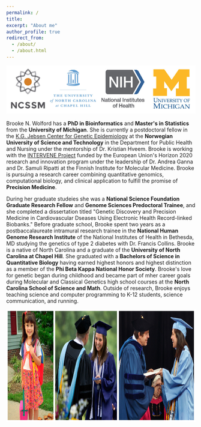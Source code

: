 ```yaml
---
permalink: /
title:
excerpt: "About me"
author_profile: true
redirect_from: 
  - /about/
  - /about.html
---
```


<center><img src="/images/training_logos_v2-904x232.jpg"></center>  
  
 
  Brooke N. Wolford has a **PhD in Bioinformatics** and **Master's in Statistics** from the **University of Michigan**. She is currently a postdoctoral fellow in the [K.G. Jebsen Center for Genetic Epidemiology](https://www.ntnu.edu/huntgenes/k.g.-jebsen-center-for-genetic-epidemiology) at the **Norwegian University of Science and Technology** in the Department for Public Health and Nursing under the mentorship of Dr. Kristian Hveem. Brooke is working with the [INTERVENE Project](https://www.interveneproject.eu) funded by the European Union's Horizon 2020 research and innovation program under the leadership of Dr. Andrea Ganna and Dr. Samuli Ripatti at the Finnish Institute for Molecular Medicine. Brooke is pursuing a research career combining quantitative genomics, computational biology, and clinical application to fulfill the promise of **Precision Medicine**. 

  During her graduate studeies she was a **National Science Foundation Graduate Research Fellow** and  **Genome Sciences Predoctoral Trainee**, and she completed a dissertation titled "Genetic Discovery and Precision Medicine in Cardiovascular Dseases Using Electronic Health Record-linked Biobanks." Before graduate school, Brooke spent two years as a postbaccalaureate intramural research trainee in the **National Human Genome Research Institute** of the National Institutes of Health in Bethesda, MD studying the genetics of type 2 diabetes with Dr. Francis Collins. Brooke is a native of North Carolina and a graduate of the **University of North Carolina at Chapel Hill**. She graduated with a **Bachelors of Science in Quantitative Biology** having earned highest honors and highest distinction as a member of the **Phi Beta Kappa National Honor Society**. Brooke's love for genetic began during childhood and became part of mher career goals during Molecular and Classical Genetics high school courses at the **North Carolina School of Science and Math**. Outside of research, Brooke enjoys teaching science and computer programming to K-12 students, science communication, and running.  
  

  
<center><img src="/images/education.jpg" height="300"></center>  

